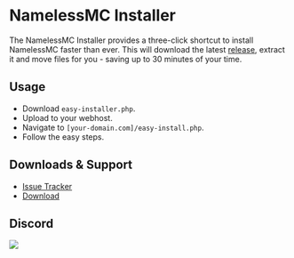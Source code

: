# NamelessMC Installer

The NamelessMC Installer provides a three-click shortcut to install NamelessMC faster than ever.
This will download the latest [release](https://github.com/NamelessMC/Nameless/releases), extract it and move files for you - saving up to 30 minutes of your time.

## Usage
* Download `easy-installer.php`.
* Upload to your webhost.
* Navigate to `[your-domain.com]/easy-install.php`.
* Follow the easy steps.

## Downloads & Support
* [Issue Tracker](https://github.com/NamelessMC/Nameless-Installer/issues)
* [Download](https://github.com/NamelessMC/Nameless-Installer/releases)

## Discord
[<img src="https://discordapp.com/api/guilds/246705793066467328/widget.png?style=shield">](https://discord.gg/HYVMgN2)
